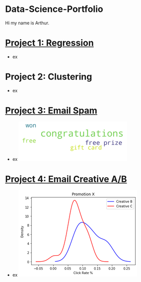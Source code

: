 # Data-Science-Portfolio
Hi my name is Arthur.

# [Project 1: Regression](https://github.com/ArthurSarkissyan/Insurance-Charges-Prediction)
- ex

# Project 2: Clustering
- ex

# [Project 3: Email Spam](https://github.com/ArthurSarkissyan/Email-Spam-Classifier-Example)
- ex
 	![](https://github.com/ArthurSarkissyan/Arthur-Sarkissyan-Data-Science-Projects/blob/main/images/spam_words.png)

# [Project 4: Email Creative A/B](https://github.com/ArthurSarkissyan/Email-Creative-T-Test-Example)
- ex
 	![](https://github.com/ArthurSarkissyan/Arthur-Sarkissyan-Data-Science-Projects/blob/main/images/email_t-test.png)
